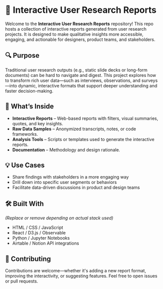 # 🧪 Interactive User Research Reports

Welcome to the **Interactive User Research Reports** repository! This repo hosts a collection of interactive reports generated from user research projects. It is designed to make qualitative insights more accessible, engaging, and actionable for designers, product teams, and stakeholders.

## 🔍 Purpose

Traditional user research outputs (e.g., static slide decks or long-form documents) can be hard to navigate and digest. This project explores how to transform rich user data—such as interviews, observations, and surveys—into dynamic, interactive formats that support deeper understanding and faster decision-making.

## 📁 What’s Inside

* **Interactive Reports** – Web-based reports with filters, visual summaries, quotes, and key insights.
* **Raw Data Samples** – Anonymized transcripts, notes, or code frameworks.
* **Analysis Tools** – Scripts or templates used to generate the interactive reports.
* **Documentation** – Methodology and design rationale.

## 💡 Use Cases

* Share findings with stakeholders in a more engaging way
* Drill down into specific user segments or behaviors
* Facilitate data-driven discussions in product and design teams

## 🛠️ Built With

*(Replace or remove depending on actual stack used)*

* HTML / CSS / JavaScript
* React / D3.js / Observable
* Python / Jupyter Notebooks
* Airtable / Notion API integrations

## 🤝 Contributing

Contributions are welcome—whether it's adding a new report format, improving the interactivity, or suggesting features. Feel free to open issues or pull requests.
